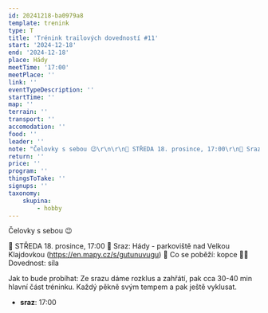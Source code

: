 ```yaml
---
id: 20241218-ba0979a8
template: trenink
type: T
title: 'Trénink trailových dovedností #11'
start: '2024-12-18'
end: '2024-12-18'
place: Hády
meetTime: '17:00'
meetPlace: ''
link: ''
eventTypeDescription: ''
startTime: ''
map: ''
terrain: ''
transport: ''
accomodation: ''
food: ''
leader: ''
note: "Čelovky s sebou 😉\r\n\r\n📆 STŘEDA 18. prosince, 17:00\r\n📍 Sraz: Hády - parkoviště nad Velkou Klajdovkou (https://en.mapy.cz/s/gutunuvugu)\r\n👟 Co se poběží: kopce\r\n💪🏼 Dovednost: síla\r\n\r\nJak to bude probíhat:\r\nZe srazu dáme rozklus a zahřátí, pak cca 30-40 min hlavní část tréninku. Každý pěkně svým tempem a pak ještě vyklusat."
return: ''
price: ''
program: ''
thingsToTake: ''
signups: ''
taxonomy:
    skupina:
        - hobby
---
```


Čelovky s sebou 😉

📆 STŘEDA 18. prosince, 17:00
📍 Sraz: Hády - parkoviště nad Velkou Klajdovkou (https://en.mapy.cz/s/gutunuvugu)
👟 Co se poběží: kopce
💪🏼 Dovednost: síla

Jak to bude probíhat:
Ze srazu dáme rozklus a zahřátí, pak cca 30-40 min hlavní část tréninku. Každý pěkně svým tempem a pak ještě vyklusat.
* **sraz**: 17:00
